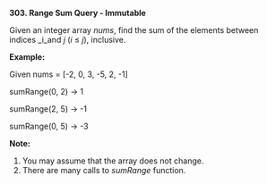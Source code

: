 **303. Range Sum Query - Immutable**

Given an integer array _nums_, find the sum of the elements between indices _i_and _j_ (_i_ ≤ _j_), inclusive.

**Example:**

Given nums = [-2, 0, 3, -5, 2, -1]

sumRange(0, 2) -&gt; 1

sumRange(2, 5) -&gt; -1

sumRange(0, 5) -&gt; -3

**Note:**

1. You may assume that the array does not change.
2. There are many calls to _sumRange_ function.
